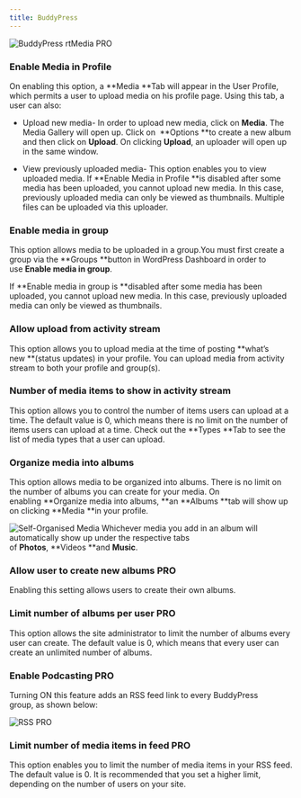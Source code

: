 ```yaml
---
title: BuddyPress
---
```


![BuddyPress rtMedia PRO](http://docs.rtcamp.com/wp-content/uploads/2014/06/BuddyPress-rtMedia-PRO.jpg)


### Enable Media in Profile


On enabling this option, a **Media **Tab will appear in the User Profile, which permits a user to upload media on his profile page. Using this tab, a user can also:



	
  * Upload new media- In order to upload new media, click on **Media**. The Media Gallery will open up. Click on  **Options **to create a new album and then click on **Upload**. On clicking **Upload**, an uploader will open up in the same window.

	
  * View previously uploaded media- This option enables you to view uploaded media.
If **Enable Media in Profile **is disabled after some media has been uploaded, you cannot upload new media. In this case, previously uploaded media can only be viewed as thumbnails. Multiple files can be uploaded via this uploader.




### Enable media in group


This option allows media to be uploaded in a group.You must first create a group via the **Groups **button in WordPress Dashboard in order to use **Enable media in group**.

If **Enable media in group is **disabled after some media has been uploaded, you cannot upload new media. In this case, previously uploaded media can only be viewed as thumbnails.


### Allow upload from activity stream


This option allows you to upload media at the time of posting **what’s new **(status updates) in your profile. You can upload media from activity stream to both your profile and group(s).


### Number of media items to show in activity stream


This option allows you to control the number of items users can upload at a time. The default value is 0, which means there is no limit on the number of items users can upload at a time.
Check out the **Types **Tab to see the list of media types that a user can upload.


### Organize media into albums


This option allows media to be organized into albums. There is no limit on the number of albums you can create for your media. On enabling **Organize media into albums, **an **Albums **tab will show up on clicking **Media **in your profile.

![Self-Organised Media](http://docs.rtcamp.com/wp-content/uploads/2014/06/Media-organised.jpg)
Whichever media you add in an album will automatically show up under the respective tabs of **Photos**, **Videos **and **Music**.


### Allow user to create new albums  PRO


Enabling this setting allows users to create their own albums.


### Limit number of albums per user  PRO


This option allows the site administrator to limit the number of albums every user can create. The default value is 0, which means that every user can create an unlimited number of albums.


### Enable Podcasting PRO


Turning ON this feature adds an RSS feed link to every BuddyPress group, as shown below:

![RSS PRO](http://docs.rtcamp.com/wp-content/uploads/2014/06/RSS-PRO.jpg)


### Limit number of media items in feed PRO


This option enables you to limit the number of media items in your RSS feed. The default value is 0. It is recommended that you set a higher limit, depending on the number of users on your site.




